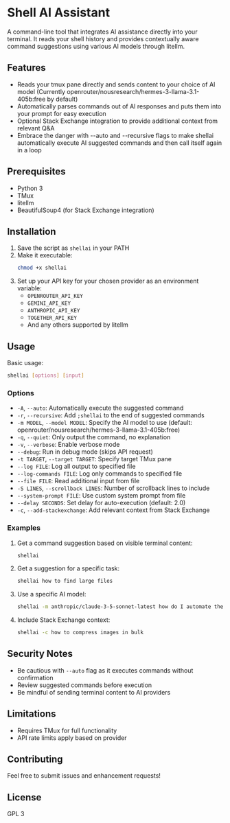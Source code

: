 # Shell AI Assistant

A command-line tool that integrates AI assistance directly into your terminal. It reads your shell history and provides contextually aware command suggestions using various AI models through litellm.

## Features

- Reads your tmux pane directly and sends content to your choice of AI model (Currently openrouter/nousresearch/hermes-3-llama-3.1-405b:free by default)
- Automatically parses commands out of AI responses and puts them into your prompt for easy execution
- Optional Stack Exchange integration to provide additional context from relevant Q&A
- Embrace the danger with --auto and --recursive flags to make shellai automatically execute AI suggested commands and then call itself again in a loop

## Prerequisites

- Python 3
- TMux
- litellm
- BeautifulSoup4 (for Stack Exchange integration)

## Installation

1. Save the script as `shellai` in your PATH
2. Make it executable:
   ```bash
   chmod +x shellai
   ```
3. Set up your API key for your chosen provider as an environment variable:
   - `OPENROUTER_API_KEY`
   - `GEMINI_API_KEY`
   - `ANTHROPIC_API_KEY`
   - `TOGETHER_API_KEY`
   - And any others supported by litellm

## Usage

Basic usage:
```bash
shellai [options] [input]
```

### Options

- `-A`, `--auto`: Automatically execute the suggested command
- `-r`, `--recursive`: Add `;shellai` to the end of suggested commands
- `-m MODEL`, `--model MODEL`: Specify the AI model to use (default: openrouter/nousresearch/hermes-3-llama-3.1-405b:free)
- `-q`, `--quiet`: Only output the command, no explanation
- `-v`, `--verbose`: Enable verbose mode
- `--debug`: Run in debug mode (skips API request)
- `-t TARGET`, `--target TARGET`: Specify target TMux pane
- `--log FILE`: Log all output to specified file
- `--log-commands FILE`: Log only commands to specified file
- `--file FILE`: Read additional input from file
- `-S LINES`, `--scrollback LINES`: Number of scrollback lines to include
- `--system-prompt FILE`: Use custom system prompt from file
- `--delay SECONDS`: Set delay for auto-execution (default: 2.0)
- `-c`, `--add-stackexchange`: Add relevant context from Stack Exchange

### Examples

1. Get a command suggestion based on visible terminal content:
   ```bash
   shellai
   ```

2. Get a suggestion for a specific task:
   ```bash
   shellai how to find large files
   ```

3. Use a specific AI model:
   ```bash
   shellai -m anthropic/claude-3-5-sonnet-latest how do I automate these commands
   ```

4. Include Stack Exchange context:
   ```bash
   shellai -c how to compress images in bulk
   ```

## Security Notes

- Be cautious with `--auto` flag as it executes commands without confirmation
- Review suggested commands before execution
- Be mindful of sending terminal content to AI providers

## Limitations

- Requires TMux for full functionality
- API rate limits apply based on provider

## Contributing

Feel free to submit issues and enhancement requests!

## License

GPL 3
